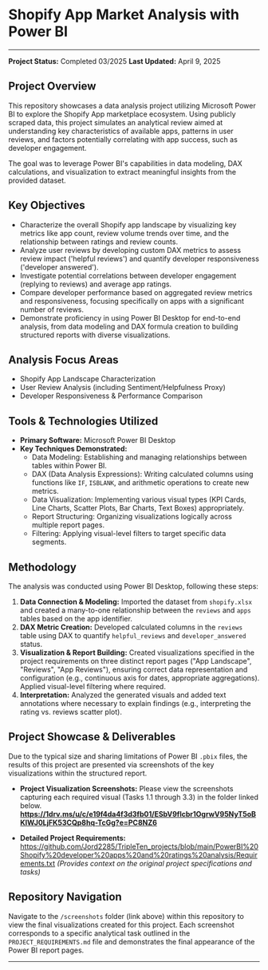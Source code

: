 # Shopify App Market Analysis with Power BI

---

**Project Status:** Completed 03/2025
**Last Updated:** April 9, 2025

## Project Overview

This repository showcases a data analysis project utilizing Microsoft Power BI to explore the Shopify App marketplace ecosystem. Using publicly scraped data, this project simulates an analytical review aimed at understanding key characteristics of available apps, patterns in user reviews, and factors potentially correlating with app success, such as developer engagement.

The goal was to leverage Power BI's capabilities in data modeling, DAX calculations, and visualization to extract meaningful insights from the provided dataset.

## Key Objectives

* Characterize the overall Shopify app landscape by visualizing key metrics like app count, review volume trends over time, and the relationship between ratings and review counts.
* Analyze user reviews by developing custom DAX metrics to assess review impact ('helpful reviews') and quantify developer responsiveness ('developer answered').
* Investigate potential correlations between developer engagement (replying to reviews) and average app ratings.
* Compare developer performance based on aggregated review metrics and responsiveness, focusing specifically on apps with a significant number of reviews.
* Demonstrate proficiency in using Power BI Desktop for end-to-end analysis, from data modeling and DAX formula creation to building structured reports with diverse visualizations.

## Analysis Focus Areas

* Shopify App Landscape Characterization
* User Review Analysis (including Sentiment/Helpfulness Proxy)
* Developer Responsiveness & Performance Comparison

## Tools & Technologies Utilized

* **Primary Software:** Microsoft Power BI Desktop
* **Key Techniques Demonstrated:**
    * Data Modeling: Establishing and managing relationships between tables within Power BI.
    * DAX (Data Analysis Expressions): Writing calculated columns using functions like `IF`, `ISBLANK`, and arithmetic operations to create new metrics.
    * Data Visualization: Implementing various visual types (KPI Cards, Line Charts, Scatter Plots, Bar Charts, Text Boxes) appropriately.
    * Report Structuring: Organizing visualizations logically across multiple report pages.
    * Filtering: Applying visual-level filters to target specific data segments.

## Methodology

The analysis was conducted using Power BI Desktop, following these steps:

1.  **Data Connection & Modeling:** Imported the dataset from `shopify.xlsx` and created a many-to-one relationship between the `reviews` and `apps` tables based on the app identifier.
2.  **DAX Metric Creation:** Developed calculated columns in the `reviews` table using DAX to quantify `helpful_reviews` and `developer_answered` status.
3.  **Visualization & Report Building:** Created visualizations specified in the project requirements on three distinct report pages ("App Landscape", "Reviews", "App Reviews"), ensuring correct data representation and configuration (e.g., continuous axis for dates, appropriate aggregations). Applied visual-level filtering where required.
4.  **Interpretation:** Analyzed the generated visuals and added text annotations where necessary to explain findings (e.g., interpreting the rating vs. reviews scatter plot).

## Project Showcase & Deliverables

Due to the typical size and sharing limitations of Power BI `.pbix` files, the results of this project are presented via screenshots of the key visualizations within the structured report.

* **Project Visualization Screenshots:** Please view the screenshots capturing each required visual (Tasks 1.1 through 3.3) in the folder linked below.
    **https://1drv.ms/u/c/e19f4da4f3d3fb01/ESbV9flcbr1OgrwV95NyT5oBKIWJ0LjFK53CQp8hq-TcGg?e=PC8NZ6**

* **Detailed Project Requirements:** https://github.com/Jord2285/TripleTen_projects/blob/main/PowerBI%20Shopify%20developer%20apps%20and%20ratings%20analysis/Requirements.txt *(Provides context on the original project specifications and tasks)*

## Repository Navigation

Navigate to the `/screenshots` folder (link above) within this repository to view the final visualizations created for this project. Each screenshot corresponds to a specific analytical task outlined in the `PROJECT_REQUIREMENTS.md` file and demonstrates the final appearance of the Power BI report pages.

---
